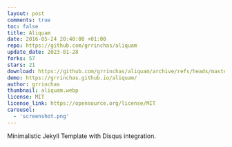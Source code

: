 ```yaml
---
layout: post
comments: true
toc: false
title: Aliquam
date: 2016-05-24 20:40:00 +01:00
repo: https://github.com/grrinchas/aliquam
update_date: 2023-01-28
forks: 57
stars: 21
download: https://github.com/grrinchas/aliquam/archive/refs/heads/master.zip
demo: https://grrinchas.github.io/aliquam/
author: grrinchas
thumbnail: aliquam.webp
license: MIT
license_link: https://opensource.org/license/MIT
carousel:
  - 'screenshot.png'
---
```


Minimalistic Jekyll Template with Disqus integration.
